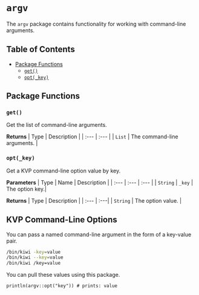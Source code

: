 # `argv`

The `argv` package contains functionality for working with command-line arguments.

## Table of Contents

- [Package Functions](#package-functions)
  - [`get()`](#get)
  - [`opt(_key)`](#opt_key)

## Package Functions

### `get()`
Get the list of command-line arguments.

**Returns**
| Type | Description |
| :--- | :--- |
| `List` | The command-line arguments. |

### `opt(_key)`
Get a KVP command-line option value by key.

**Parameters**
| Type | Name | Description |
| :--- | :--- | :--- |
| `String` | `_key` | The option key.|

**Returns**
| Type | Description |
| :--- | :---|
| `String` | The option value. |

## KVP Command-Line Options

You can pass a named command-line argument in the form of a key-value pair.

```bash
/bin/kiwi -key=value
/bin/kiwi --key=value
/bin/kiwi /key=value
```

You can pull these values using this package.

```kiwi
println(argv::opt("key")) # prints: value
```